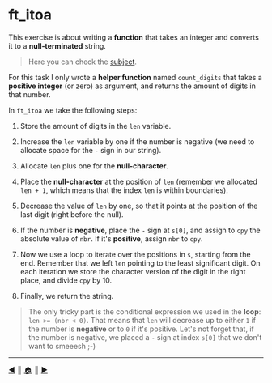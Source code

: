 # ft_itoa
This exercise is about writing a **function** that takes an integer and converts it to a **null-terminated** string.

> Here you can check the [subject](https://github.com/lifeBalance/c_exam/blob/main/04/ft_itoa/subject.en.txt).

For this task I only wrote a **helper function** named `count_digits` that takes a **positive integer** (or zero) as argument, and returns the amount of digits in that number.

In `ft_itoa` we take the following steps:

1. Store the amount of digits in the `len` variable.

2. Increase the `len` variable by one if the number is negative (we need to allocate space for the `-` sign in our string).

3. Allocate `len` plus one for the **null-character**.

4. Place the **null-character** at the position of `len` (remember we allocated `len + 1`, which means that the index `len` is within boundaries).

5. Decrease the value of `len` by one, so that it points at the position of the last digit (right before the null).

6. If the number is **negative**, place the `-` sign at `s[0]`, and assign to `cpy` the absolute value of `nbr`. If it's **positive**, assign `nbr` to `cpy`.
7. Now we use a loop to iterate over the positions in `s`, starting from the end. Remember that we left `len` pointing to the least significant digit. On each iteration we store the character version of the digit in the right place, and divide `cpy` by 10.

8. Finally, we return the string.

> The only tricky part is the conditional expression we used in the **loop**: `len >= (nbr < 0)`. That means that `len` will decrease up to either `1` if the number is **negative** or to `0` if it's positive. Let's not forget that, if the number is negative, we placed a `-` sign at index `s[0]` that we don't want to smeeesh ;-)

---
[:arrow_backward:][back] ║ [:house:][home] ║ [:arrow_forward:][next]

<!-- navigation -->
[home]: ../../../README.md
[back]: ./fprime.md
[next]: ./ft_itoa_base.md